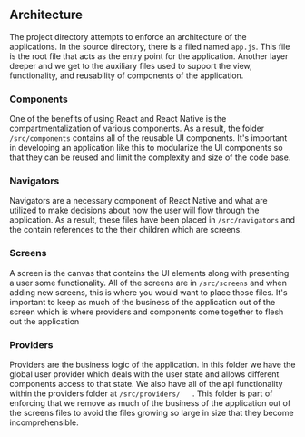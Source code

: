 ## Architecture

The project directory attempts to enforce an architecture of the applications. In the source directory, there is a filed named `app.js`. This file is the root file that acts as the entry point for the application. Another layer deeper and we get to the auxiliary files used to support the view, functionality, and reusability of components of the application.

### Components

One of the benefits of using React and React Native is the compartmentalization of various components. As a result, the folder `/src/components` contains all of the reusable UI components. It's important in developing an application like this to modularize the UI components so that they can be reused and limit the complexity and size of the code base.

### Navigators

Navigators are a necessary component of React Native and what are utilized to make decisions about how the user will flow through the application. As a result, these files have been placed in `/src/navigators` and the contain references to the their children which are screens.

### Screens

A screen is the canvas that contains the UI elements along with presenting a user some functionality. All of the screens are in `/src/screens` and when adding new screens, this is where you would want to place those files. It's important to keep as much of the business of the application out of the screen which is where providers and components come together to flesh out the application

### Providers

Providers are the business logic of the application. In this folder we have the global user provider which deals with the user state and allows different components access to that state. We also have all of the api functionality within the providers folder at `/src/providers/   `. This folder is part of enforcing that we remove as much of the business of the application out of the screens files to avoid the files growing so large in size that they become incomprehensible. 